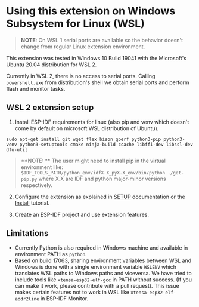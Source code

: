 # Using this extension on Windows Subsystem for Linux (WSL)

> **NOTE**: On WSL 1 serial ports are available so the behavior doesn't change from regular Linux extension environment.

This extension was tested in Windows 10 Build 19041 with the Microsoft's Ubuntu 20.04 distribution for WSL 2.

Currently in WSL 2, there is no access to serial ports. Calling `powershell.exe` from distribution's shell we obtain serial ports and perform flash and monitor tasks.

## WSL 2 extension setup

1. Install ESP-IDF requirements for linux (also pip and venv which doesn't come by default on microsoft WSL distribution of Ubuntu).

```
sudo apt-get install git wget flex bison gperf python3-pip python3-venv python3-setuptools cmake ninja-build ccache libffi-dev libssl-dev dfu-util
```

> **NOTE: ** The user might need to install pip in the virtual environment like: `$IDF_TOOLS_PATH/python_env/idfX.X_pyX.X_env/bin/python ./get-pip.py` where X.X are IDF and python major-minor versions respectively.

2. Configure the extension as explained in [SETUP](./SETUP.md) documentation or the [Install](./docs/tutorial/install.md) tutorial.

3. Create an ESP-IDF project and use extension features.

## Limitations

- Currently Python is also required in Windows machine and available in environment PATH as `python`.
- Based on build 17063, sharing environment variables between WSL and Windows is done with a single environment variable `WSLENV` which translates WSL paths to Windows paths and viceversa. We have tried to include tools like `xtensa-esp32-elf-gcc` in PATH without success. (If you can make it work, please contribute with a pull request). This issue makes certain features not to work in WSL like `xtensa-esp32-elf-addr2line` in ESP-IDF Monitor.
